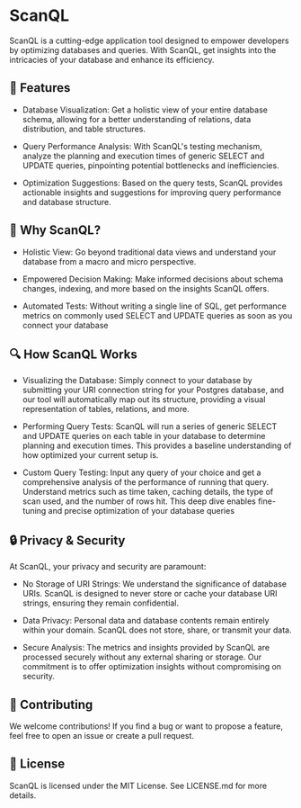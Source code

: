 # ScanQL

ScanQL is a cutting-edge application tool designed to empower developers by optimizing databases and queries. With ScanQL, get insights into the intricacies of your database and enhance its efficiency.

## 🚀 Features

+ Database Visualization: Get a holistic view of your entire database schema, allowing for a better understanding of relations, data distribution, and table structures.

+ Query Performance Analysis: With ScanQL's testing mechanism, analyze the planning and execution times of generic SELECT and UPDATE queries, pinpointing potential bottlenecks and inefficiencies.

+ Optimization Suggestions: Based on the query tests, ScanQL provides actionable insights and suggestions for improving query performance and database structure.

## 🎯 Why ScanQL?

+ Holistic View: Go beyond traditional data views and understand your database from a macro and micro perspective.

+ Empowered Decision Making: Make informed decisions about schema changes, indexing, and more based on the insights ScanQL offers.

+ Automated Tests: Without writing a single line of SQL, get performance metrics on commonly used SELECT and UPDATE queries as soon as you connect your database

## 🔍 How ScanQL Works

+ Visualizing the Database: Simply connect to your database by submitting your URI connection string for your Postgres database, and our tool will automatically map out its structure, providing a visual representation of tables, relations, and more.

+ Performing Query Tests: ScanQL will run a series of generic SELECT and UPDATE queries on each table in your database to determine planning and execution times. This provides a baseline understanding of how optimized your current setup is.

+ Custom Query Testing: Input any query of your choice and get a comprehensive analysis of the performance of running that query. Understand metrics such as time taken, caching details, the type of scan used, and the number of rows hit. This deep dive enables fine-tuning and precise optimization of your database queries


## 🔒 Privacy & Security

At ScanQL, your privacy and security are paramount:

+ No Storage of URI Strings: We understand the significance of database URIs. ScanQL is designed to never store or cache your database URI strings, ensuring they remain confidential.

+ Data Privacy: Personal data and database contents remain entirely within your domain. ScanQL does not store, share, or transmit your data.

+ Secure Analysis: The metrics and insights provided by ScanQL are processed securely without any external sharing or storage. Our commitment is to offer optimization insights without compromising on security.


## 🤝 Contributing
We welcome contributions! If you find a bug or want to propose a feature, feel free to open an issue or create a pull request.

## 🔐 License
ScanQL is licensed under the MIT License. See LICENSE.md for more details.



